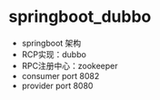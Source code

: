 # springboot_dubbo
- springboot 架构
- RCP实现：dubbo
- RPC注册中心：zookeeper
- consumer port 8082
- provider port 8080
